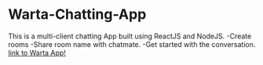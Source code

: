 # Warta-Chatting-App
This is a multi-client chatting App built using ReactJS and NodeJS.
-Create rooms 
-Share room name with chatmate.
-Get started with the conversation.
[link to Warta App!](http://akhil-warta.netlify.app/)
